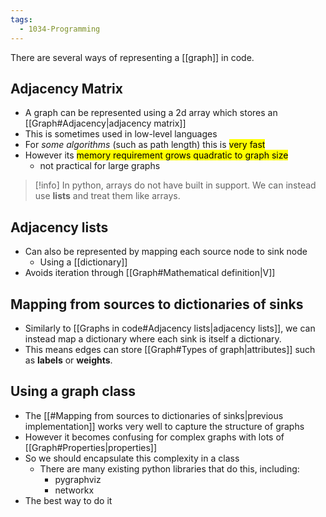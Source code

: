 ```yaml
---
tags:
  - 1034-Programming
---
```

There are several ways of representing a [[graph]] in code.

## Adjacency Matrix
- A graph can be represented using a 2d array which stores an [[Graph#Adjacency|adjacency matrix]]
- This is sometimes used in low-level languages
- For *some algorithms* (such as path length) this is <mark class="hltr-green">very fast</mark>
- However its <mark class="hltr-red">memory requirement grows quadratic to graph size</mark> 
	- not practical for large graphs

> [!info] 
> In python, arrays do not have built in support. We can instead use **lists** and treat them like arrays.

## Adjacency lists
- Can also be represented by mapping each source node to sink node
	- Using a [[dictionary]]
- Avoids iteration through [[Graph#Mathematical definition|V]]

## Mapping from sources to dictionaries of sinks 
- Similarly to [[Graphs in code#Adjacency lists|adjacency lists]], we can instead map a dictionary where each sink is itself a dictionary.
- This means edges can store [[Graph#Types of graph|attributes]] such as **labels** or **weights**.

## Using a graph class
- The [[#Mapping from sources to dictionaries of sinks|previous implementation]] works very well to capture the structure of graphs
- However it becomes confusing for complex graphs with lots of [[Graph#Properties|properties]]
- So we should encapsulate this complexity in a class
	- There are many existing python libraries that do this, including:
		- pygraphviz
		- networkx
- The best way to do it